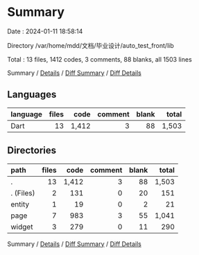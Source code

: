 # Summary

Date : 2024-01-11 18:58:14

Directory /var/home/mdd/文档/毕业设计/auto_test_front/lib

Total : 13 files,  1412 codes, 3 comments, 88 blanks, all 1503 lines

Summary / [Details](details.md) / [Diff Summary](diff.md) / [Diff Details](diff-details.md)

## Languages
| language | files | code | comment | blank | total |
| :--- | ---: | ---: | ---: | ---: | ---: |
| Dart | 13 | 1,412 | 3 | 88 | 1,503 |

## Directories
| path | files | code | comment | blank | total |
| :--- | ---: | ---: | ---: | ---: | ---: |
| . | 13 | 1,412 | 3 | 88 | 1,503 |
| . (Files) | 2 | 131 | 0 | 20 | 151 |
| entity | 1 | 19 | 0 | 2 | 21 |
| page | 7 | 983 | 3 | 55 | 1,041 |
| widget | 3 | 279 | 0 | 11 | 290 |

Summary / [Details](details.md) / [Diff Summary](diff.md) / [Diff Details](diff-details.md)